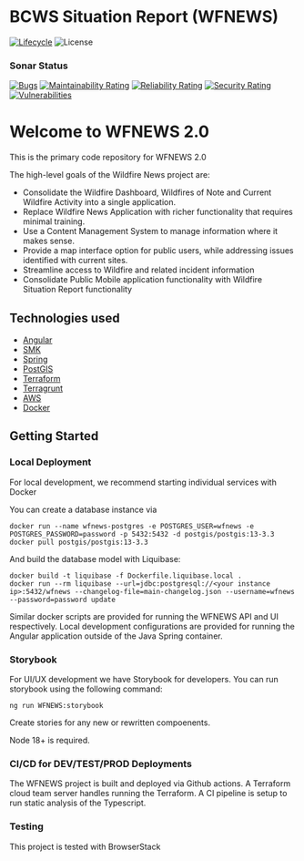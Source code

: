 # BCWS Situation Report (WFNEWS)

[![Lifecycle](https://img.shields.io/badge/Lifecycle-Experimental-339999)](https://github.com/bcgov/repomountie/blob/master/doc/lifecycle-badges.md)
![License](https://img.shields.io/badge/License-Apache_2.0-blue.svg)
### Sonar Status
[![Bugs](https://sonarcloud.io/api/project_badges/measure?project=bcgov_nr-bcws-wfnews&metric=bugs)](https://sonarcloud.io/summary/new_code?id=bcgov_nr-bcws-wfnews)
[![Maintainability Rating](https://sonarcloud.io/api/project_badges/measure?project=bcgov_nr-bcws-wfnews&metric=sqale_rating)](https://sonarcloud.io/summary/new_code?id=bcgov_nr-bcws-wfnews)
[![Reliability Rating](https://sonarcloud.io/api/project_badges/measure?project=bcgov_nr-bcws-wfnews&metric=reliability_rating)](https://sonarcloud.io/summary/new_code?id=bcgov_nr-bcws-wfnews)
[![Security Rating](https://sonarcloud.io/api/project_badges/measure?project=bcgov_nr-bcws-wfnews&metric=security_rating)](https://sonarcloud.io/summary/new_code?id=bcgov_nr-bcws-wfnews)
[![Vulnerabilities](https://sonarcloud.io/api/project_badges/measure?project=bcgov_nr-bcws-wfnews&metric=vulnerabilities)](https://sonarcloud.io/summary/new_code?id=bcgov_nr-bcws-wfnews)

# Welcome to WFNEWS 2.0
This is the primary code repository for WFNEWS 2.0

The high-level goals of the Wildfire News project are:

* Consolidate the Wildfire Dashboard, Wildfires of Note and Current Wildfire Activity into a single application.
* Replace Wildfire News Application with richer functionality that requires minimal training.
* Use a Content Management System to manage information where it makes sense.
* Provide a map interface option for public users, while addressing issues identified with current sites.
* Streamline access to Wildfire and related incident information
* Consolidate Public Mobile application functionality with Wildfire Situation Report functionality

## Technologies used

* [Angular](https://angular.io/)
* [SMK](https://github.com/bcgov/smk)
* [Spring](https://spring.io/)
* [PostGIS](https://postgis.net/)
* [Terraform](https://www.terraform.io)
* [Terragrunt](https://terragrunt.gruntwork.io)
* [AWS](https://aws.amazon.com/)
* [Docker](https://www.docker.com/)

## Getting Started

### Local Deployment

For local development, we recommend starting individual services with Docker

You can create a database instance via

```
docker run --name wfnews-postgres -e POSTGRES_USER=wfnews -e POSTGRES_PASSWORD=password -p 5432:5432 -d postgis/postgis:13-3.3
docker pull postgis/postgis:13-3.3
```

And build the database model with Liquibase:

```
docker build -t liquibase -f Dockerfile.liquibase.local .
docker run --rm liquibase --url=jdbc:postgresql://<your instance ip>:5432/wfnews --changelog-file=main-changelog.json --username=wfnews --password=password update
```

Similar docker scripts are provided for running the WFNEWS API and UI respectively. Local development configurations are provided for running the Angular application outside of the Java Spring container.

### Storybook

For UI/UX development we have Storybook for developers. You can run storybook using the following command:
```
ng run WFNEWS:storybook
```

Create stories for any new or rewritten compoenents.

Node 18+ is required.

### CI/CD for DEV/TEST/PROD Deployments

The WFNEWS project is built and deployed via Github actions. A Terraform cloud team server handles running the Terraform. A CI pipeline is setup to run static analysis of the Typescript.

### Testing

This project is tested with BrowserStack
